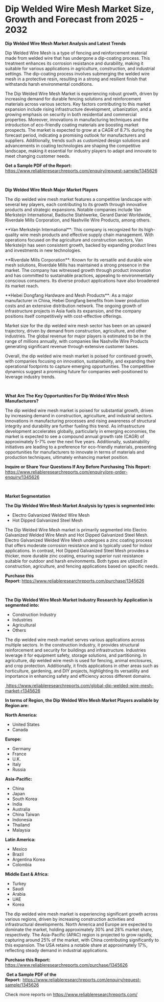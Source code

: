 <p><h1>Dip Welded Wire Mesh Market Size, Growth and Forecast from 2025 - 2032</h1></p><p><strong>Dip Welded Wire Mesh Market Analysis and Latest Trends</strong></p>
<p><p>Dip Welded Wire Mesh is a type of fencing and reinforcement material made from welded wire that has undergone a dip-coating process. This treatment enhances its corrosion resistance and durability, making it suitable for various applications in agriculture, construction, and industrial settings. The dip-coating process involves submerging the welded wire mesh in a protective resin, resulting in a strong and resilient finish that withstands harsh environmental conditions.</p><p>The Dip Welded Wire Mesh Market is experiencing robust growth, driven by increasing demand for durable fencing solutions and reinforcement materials across various sectors. Key factors contributing to this market expansion include rising infrastructure development, urbanization, and a growing emphasis on security in both residential and commercial properties. Moreover, innovations in manufacturing techniques and the introduction of eco-friendly coating materials are boosting market prospects. The market is expected to grow at a CAGR of 8.7% during the forecast period, indicating a promising outlook for manufacturers and suppliers. Additionally, trends such as customized design solutions and advancements in coating technologies are shaping the competitive landscape, making it essential for industry players to adapt and innovate to meet changing customer needs.</p></p>
<p><strong>Get a Sample PDF of the Report:&nbsp;</strong> <a href="https://www.reliableresearchreports.com/enquiry/request-sample/1345626?utm_campaign=2208&utm_medium=2&utm_source=Github&utm_content=ia&utm_term=03042025&utm_id=dip-welded-wire-mesh">https://www.reliableresearchreports.com/enquiry/request-sample/1345626</a></p>
<p>&nbsp;</p>
<p><strong>Dip Welded Wire Mesh Major Market Players</strong></p>
<p><p>The dip welded wire mesh market features a competitive landscape with several key players, each contributing to its growth through innovative products and strategic expansions. Notable companies include Van Merksteijn International, Badische Stahlwerke, Gerard Daniel Worldwide, Riverdale Mills Corporation, and Nashville Wire Products, among others.</p><p>**Van Merksteijn International**: This company is recognized for its high-quality wire mesh products and effective supply chain management. With operations focused on the agriculture and construction sectors, Van Merksteijn has seen consistent growth, backed by expanding product lines and investments in new technologies.</p><p>**Riverdale Mills Corporation**: Known for its versatile and durable wire mesh solutions, Riverdale Mills has maintained a strong presence in the market. The company has witnessed growth through product innovation and has committed to sustainable practices, appealing to environmentally conscious consumers. Its diverse product applications have also broadened its market reach.</p><p>**Hebei Dongfang Hardware and Mesh Products**: As a major manufacturer in China, Hebei Dongfang benefits from lower production costs and an extensive distribution network. The ongoing growth of infrastructure projects in Asia fuels its expansion, and the company positions itself competitively with cost-effective offerings.</p><p>Market size for the dip welded wire mesh sector has been on an upward trajectory, driven by demand from construction, agriculture, and other industries. The global revenue for major players is estimated to be in the range of millions annually, with companies like Nashville Wire Products generating significant revenue through extensive customer bases.</p><p>Overall, the dip welded wire mesh market is poised for continued growth, with companies focusing on innovation, sustainability, and expanding their operational footprints to capture emerging opportunities. The competitive dynamics suggest a promising future for companies well-positioned to leverage industry trends.</p></p>
<p>&nbsp;</p>
<p><strong>What Are The Key Opportunities For Dip Welded Wire Mesh Manufacturers?</strong></p>
<p><p>The dip welded wire mesh market is poised for substantial growth, driven by increasing demand in construction, agriculture, and industrial sectors. Innovations in manufacturing processes and rising awareness of structural integrity and durability are further fueling this trend. As infrastructure development accelerates globally, particularly in emerging economies, the market is expected to see a compound annual growth rate (CAGR) of approximately 5-7% over the next five years. Additionally, sustainability initiatives are leading to a preference for eco-friendly materials, presenting opportunities for manufacturers to innovate in terms of materials and production techniques, ultimately enhancing market position.</p></p>
<p><strong>Inquire or Share Your Questions If Any Before Purchasing This Report:</strong> <a href="https://www.reliableresearchreports.com/enquiry/pre-order-enquiry/1345626?utm_campaign=2208&utm_medium=2&utm_source=Github&utm_content=ia&utm_term=03042025&utm_id=dip-welded-wire-mesh">https://www.reliableresearchreports.com/enquiry/pre-order-enquiry/1345626</a></p>
<p>&nbsp;</p>
<p><strong>Market Segmentation</strong></p>
<p><strong>The Dip Welded Wire Mesh Market Analysis by types is segmented into:</strong></p>
<p><ul><li>Electro Galvanized Welded Wire Mesh</li><li>Hot Dipped Galvanized Steel Mesh</li></ul></p>
<p><p>The Dip Welded Wire Mesh market is primarily segmented into Electro Galvanized Welded Wire Mesh and Hot Dipped Galvanized Steel Mesh. Electro Galvanized Welded Wire Mesh undergoes a zinc coating process that offers moderate corrosion resistance and is typically used for indoor applications. In contrast, Hot Dipped Galvanized Steel Mesh provides a thicker, more durable zinc coating, ensuring superior rust resistance suitable for outdoor and harsh environments. Both types are utilized in construction, agriculture, and fencing applications based on specific needs.</p></p>
<p><strong>Purchase this Report:&nbsp;</strong><a href="https://www.reliableresearchreports.com/purchase/1345626?utm_campaign=2208&utm_medium=2&utm_source=Github&utm_content=ia&utm_term=03042025&utm_id=dip-welded-wire-mesh">https://www.reliableresearchreports.com/purchase/1345626</a></p>
<p>&nbsp;</p>
<p><strong>The Dip Welded Wire Mesh Market Industry Research by Application is segmented into:</strong></p>
<p><ul><li>Construction Industry</li><li>Industries</li><li>Agricultural</li><li>Others</li></ul></p>
<p><p>The dip welded wire mesh market serves various applications across multiple sectors. In the construction industry, it provides structural reinforcement and security for buildings and infrastructure. Industries leverage it for equipment safety, storage solutions, and partitioning. In agriculture, dip welded wire mesh is used for fencing, animal enclosures, and crop protection. Additionally, it finds applications in other areas such as horticulture, gardening, and DIY projects, highlighting its versatility and importance in enhancing safety and efficiency across different domains.</p></p>
<p><a href="https://www.reliableresearchreports.com/global-dip-welded-wire-mesh-market-r1345626?utm_campaign=2208&utm_medium=2&utm_source=Github&utm_content=ia&utm_term=03042025&utm_id=dip-welded-wire-mesh">&nbsp;https://www.reliableresearchreports.com/global-dip-welded-wire-mesh-market-r1345626</a></p>
<p><strong>In terms of Region, the Dip Welded Wire Mesh Market Players available by Region are:</strong></p>
<p>
    <p> <strong> North America: </strong>
        <ul>
            <li>United States</li>
            <li>Canada</li>
        </ul>
        </p> 
    <p> <strong> Europe: </strong>
        <ul>
            <li>Germany</li>
            <li>France</li>
            <li>U.K.</li>
            <li>Italy</li>
            <li>Russia</li>
        </ul>
        </p> 
    <p> <strong> Asia-Pacific: </strong>
        <ul>
            <li>China</li>
            <li>Japan</li>
            <li>South Korea</li>
            <li>India</li>
            <li>Australia</li>
            <li>China Taiwan</li>
            <li>Indonesia</li>
            <li>Thailand</li>
            <li>Malaysia</li>
        </ul>
        </p> 
    <p> <strong> Latin America: </strong>
        <ul>
            <li>Mexico</li>
            <li>Brazil</li>
            <li>Argentina Korea</li>
            <li>Colombia</li>
        </ul>
        </p> 
    <p> <strong> Middle East & Africa: </strong>
        <ul>
            <li>Turkey</li>
            <li>Saudi</li>
            <li>Arabia</li>
            <li>UAE</li>
            <li>Korea</li>
        </ul>
    </p>
    </p>
<p><p>The dip welded wire mesh market is experiencing significant growth across various regions, driven by increasing construction activities and infrastructural developments. North America and Europe are expected to dominate the market, holding approximately 30% and 28% market share, respectively. The Asia-Pacific (APAC) region is projected to grow rapidly, capturing around 25% of the market, with China contributing significantly to this expansion. The USA retains a notable share at approximately 17%, reflecting steady demand in industrial applications.</p></p>
<p><strong>Purchase this Report: </strong><a href="https://www.reliableresearchreports.com/purchase/1345626?utm_campaign=2208&utm_medium=2&utm_source=Github&utm_content=ia&utm_term=03042025&utm_id=dip-welded-wire-mesh">https://www.reliableresearchreports.com/purchase/1345626</a></p>
<p>&nbsp;<strong>Get a Sample PDF of the Report:&nbsp;&nbsp;</strong><a href="https://www.reliableresearchreports.com/enquiry/request-sample/1345626?utm_campaign=2208&utm_medium=2&utm_source=Github&utm_content=ia&utm_term=03042025&utm_id=dip-welded-wire-mesh">https://www.reliableresearchreports.com/enquiry/request-sample/1345626</a></p>
<p><strong></strong></p>
<p>Check more reports on <a href="https://www.reliableresearchreports.com/?utm_campaign=2208&utm_medium=2&utm_source=Github&utm_content=ia&utm_term=03042025&utm_id=dip-welded-wire-mesh">https://www.reliableresearchreports.com/</a></p>